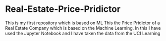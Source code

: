 # Real-Estate-Price-Pridictor
This is my first repository which is based on ML 
This the Price Pridictor of a Real Estate Company which is based on the Machine Learning.
In this I have used the Jupyter Notebook and I have taken the data from the UCI Learning

